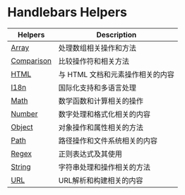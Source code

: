# Handlebars Helpers

| Helpers       | Description                          |
|------------|-------------------------------|
| [Array](./array.md)      | 处理数组相关操作和方法        |
| [Comparison](./comparison.md) | 比较操作符和相关方法          |
| [HTML](./html.md)       | 与 HTML 文档和元素操作相关的内容 |
| [I18n](./i18n.md)       | 国际化支持和多语言处理        |
| [Math](./math.md)       | 数学函数和计算相关的操作      |
| [Number](./number.md)   | 数字处理和格式化相关的内容    |
| [Object](./object.md)   | 对象操作和属性相关的方法      |
| [Path](./path.md)       | 路径操作和文件系统相关的内容  |
| [Regex](./regex.md)     | 正则表达式及其使用            |
| [String](./string.md)   | 字符串处理和操作相关的方法    |
| [URL](./url.md)         | URL解析和构建相关的内容       |
